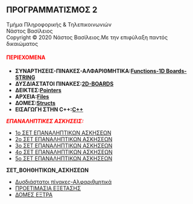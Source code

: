 <html>
<body>
<h2 text-allign:center>ΠΡΟΓΡΑΜΜΑΤΙΣΜΟΣ 2</h2>
  
Τμήμα Πληροφορικής & Τηλεπικοινωνιών<br>
Νάστος Βασίλειος<br>
Copyright © 2020 Νάστος Βασίλειος.Με την επιφύλαξη παντός δικαιώματος 

<h4><p style="color:red;">ΠΕΡΙΕΧΟΜΕΝΑ</p></h4>
<ul>
<li><b>ΣΥΝΑΡΤΗΣΕΙΣ-ΠΙΝΑΚΕΣ-ΑΛΦΑΡΙΘΜΗΤΙΚΑ:<a href="https://github.com/vasnastos/PROGRAMMING_TO_C/tree/master/%CE%9C%CE%91%CE%98%CE%97%CE%9C%CE%91%201">Functions-1D Boards-STRING</a></b></li>
<li><b>ΔΥΣΔΙΑΣΤΑΤΟΙ ΠΙΝΑΚΕΣ:<a href="https://github.com/vasnastos/PROGRAMMING_TO_C/tree/master/%CE%9C%CE%91%CE%98%CE%97%CE%9C%CE%91%202">2D-BOARDS</a></b></li>
<li><b>ΔΕΙΚΤΕΣ:<a href="https://github.com/vasnastos/PROGRAMMING_TO_C/tree/master/%CE%9C%CE%91%CE%98%CE%97%CE%9C%CE%91%203">Pointers</a></b></li>
<li><b>ΑΡΧΕΙΑ:<a href="https://github.com/vasnastos/PROGRAMMING_TO_C/tree/master/%CE%9C%CE%91%CE%98%CE%97%CE%9C%CE%91%204">Files</a></b></li>
<li><b>ΔΟΜΕΣ:<a href="https://github.com/vasnastos/PROGRAMMING_TO_C/tree/master/%CE%9C%CE%91%CE%98%CE%97%CE%9C%CE%91%205">Structs</a></b></li>
<li><b>ΕΙΣΑΓΩΓΗ ΣΤΗΝ C++:<a href="https://github.com/vasnastos/PROGRAMMING_TO_C/tree/master/%CE%A0%CE%A1%CE%9F%CE%93%CE%A1%CE%91%CE%9C%CE%9C%CE%91%CE%A4%CE%91%20%CE%A3%CE%95%20C%2B%2B">C++</a></b></li>
</ul>
<p style="color:red;"><b><i>ΕΠΑΝΑΛΗΠΤΙΚΕΣ ΑΣΚΗΣΕΙΣ:</i></b></p>
<ul>
<li><a href="https://github.com/vasnastos/PROGRAMMING-TO-C-2/tree/master/%CE%95%CE%A0%CE%91%CE%9D%CE%91%CE%9B%CE%97%CE%A0%CE%A4%CE%99%CE%9A%CE%95%CE%A3_%CE%91%CE%A3%CE%9A%CE%97%CE%A3%CE%95%CE%99%CE%A3_1%CE%BF_%CE%A3%CE%95%CE%A4">1ο ΣΕΤ ΕΠΑΝΑΛΗΠΤΙΚΩΝ ΑΣΚΗΣΕΩΝ</a></li>
<li><a href="https://github.com/vasnastos/PROGRAMMING-TO-C-2/tree/master/%CE%95%CE%A0%CE%91%CE%9D%CE%91%CE%9B%CE%97%CE%A0%CE%A4%CE%99%CE%9A%CE%95%CE%A3_%CE%91%CE%A3%CE%9A%CE%97%CE%A3%CE%95%CE%99%CE%A3_2%CE%BF_%CE%A3%CE%95%CE%A4">2ο ΣΕΤ ΕΠΑΝΑΛΗΠΤΙΚΩΝ ΑΣΚΗΣΕΩΝ</a></li>
<li><a href="https://github.com/vasnastos/PROGRAMMING-TO-C-2/tree/master/%CE%95%CE%A0%CE%91%CE%9D%CE%91%CE%9B%CE%97%CE%A0%CE%A4%CE%99%CE%9A%CE%95%CE%A3_%CE%91%CE%A3%CE%9A%CE%97%CE%A3%CE%95%CE%99%CE%A3_3%CE%BF_%CE%A3%CE%95%CE%A4">3ο ΣΕΤ ΕΠΑΝΑΛΗΠΤΙΚΩΝ ΑΣΚΗΣΕΩΝ</a></li>
<li><a href="https://github.com/vasnastos/PROGRAMMING-TO-C-2/tree/master/%CE%95%CE%A0%CE%91%CE%9D%CE%91%CE%9B%CE%97%CE%A0%CE%A4%CE%99%CE%9A%CE%95%CE%A3_%CE%91%CE%A3%CE%9A%CE%97%CE%A3%CE%95%CE%99%CE%A3_4%CE%BF_%CE%A3%CE%95%CE%A4">4ο ΣΕΤ ΕΠΑΝΑΛΗΠΤΙΚΩΝ ΑΣΚΗΣΕΩΝ</a></li>
  <li><a href="https://github.com/vasnastos/PROGRAMMING-TO-C-2/tree/master/%CE%95%CE%A0%CE%91%CE%9D%CE%91%CE%9B%CE%97%CE%A0%CE%A4%CE%99%CE%9A%CE%95%CE%A3_%CE%91%CE%A3%CE%9A%CE%97%CE%A3%CE%95%CE%99%CE%A3_5%CE%BF_%CE%A3%CE%95%CE%A4">5ο ΣΕΤ ΕΠΑΝΑΛΗΠΤΙΚΩΝ ΑΣΚΗΣΕΩΝ</a></li>
</ul>
<p><b>ΣΕΤ_ΒΟΗΘΗΤΙΚΩΝ_ΑΣΚΗΣΕΩΝ</b></p>
 <ul>
 <li><a href="https://github.com/vasnastos/PROGRAMMING-TO-C-2/tree/master/EXTRA_THEMES/%CE%95%CE%A0%CE%91%CE%9D%CE%91%CE%9B%CE%97%CE%A0%CE%A4%CE%99%CE%9A%CE%95%CE%A3_%CE%91%CE%A3%CE%9A%CE%97%CE%A3%CE%95%CE%99%CE%A3(2D_Boards-Strings)">Δυσδιάστατοι πίνακες-Αλφαριθμητικά</a></li>
 <li><a href="https://github.com/vasnastos/PROGRAMMING_TO_C/tree/master/%CE%95%CE%9E%CE%A4%CE%A1%CE%91%20%CE%98%CE%95%CE%9C%CE%91%CE%A4%CE%91/preparation_exam.net">ΠΡΟΕΤΙΜΑΣΙΑ ΕΞΕΤΑΣΗΣ</a></li>
 <li><a href="https://github.com/vasnastos/PROGRAMMING_TO_C/tree/master/%CE%94%CE%9F%CE%9C%CE%95%CE%A3">ΔΟΜΕΣ ΕΞΤΡΑ</a></li>
 </ul>
</body>
</html>
